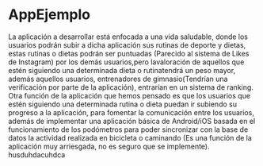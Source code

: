 # AppEjemplo
La aplicación a desarrollar está enfocada a una vida saludable, donde los usuarios podrán subir a dicha aplicación sus rutinas de deporte y dietas, estas rutinas o dietas podrán ser puntuadas (Parecido al sistema de Likes de Instagram) por los demás usuarios,pero lavaloración de aquellos que estén siguiendo una determinada dieta o rutinatendrá un peso mayor, además aquellos usuarios, entrenadores de gimnasio(Tendrían una verificación por parte de la aplicación), entrarían en un sistema de ranking.  Otra función de la aplicación que hemos pensado es que los usuarios que estén siguiendo una determinada rutina o dieta puedan ir subiendo su progreso a la aplicación, para fomentar la comunicación entre los usuarios, además de implementar una aplicación básica de Android/iOS basada en el funcionamiento de los podómetros para poder sincronizar con la base de datos la actividad realizada en bicicleta o caminando (Es una función de la aplicación muy arriesgada, no es seguro que se implemente).
husduhdacuhdca
